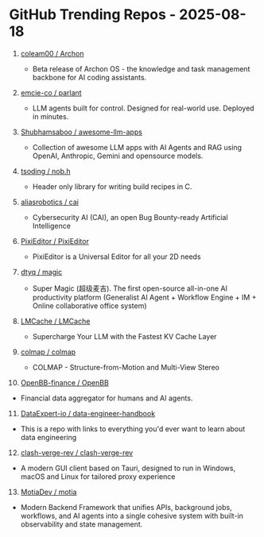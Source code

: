 # GitHub Trending Repos - 2025-08-18

1. [coleam00 /    Archon](https://github.com/coleam00/Archon)
   - Beta release of Archon OS - the knowledge and task management backbone for AI coding assistants.

2. [emcie-co /    parlant](https://github.com/emcie-co/parlant)
   - LLM agents built for control. Designed for real-world use. Deployed in minutes.

3. [Shubhamsaboo /    awesome-llm-apps](https://github.com/Shubhamsaboo/awesome-llm-apps)
   - Collection of awesome LLM apps with AI Agents and RAG using OpenAI, Anthropic, Gemini and opensource models.

4. [tsoding /    nob.h](https://github.com/tsoding/nob.h)
   - Header only library for writing build recipes in C.

5. [aliasrobotics /    cai](https://github.com/aliasrobotics/cai)
   - Cybersecurity AI (CAI), an open Bug Bounty-ready Artificial Intelligence

6. [PixiEditor /    PixiEditor](https://github.com/PixiEditor/PixiEditor)
   - PixiEditor is a Universal Editor for all your 2D needs

7. [dtyq /    magic](https://github.com/dtyq/magic)
   - Super Magic (超级麦吉). The first open-source all-in-one AI productivity platform (Generalist AI Agent + Workflow Engine + IM + Online collaborative office system)

8. [LMCache /    LMCache](https://github.com/LMCache/LMCache)
   - Supercharge Your LLM with the Fastest KV Cache Layer

9. [colmap /    colmap](https://github.com/colmap/colmap)
   - COLMAP - Structure-from-Motion and Multi-View Stereo

10. [OpenBB-finance /    OpenBB](https://github.com/OpenBB-finance/OpenBB)
   - Financial data aggregator for humans and AI agents.

11. [DataExpert-io /    data-engineer-handbook](https://github.com/DataExpert-io/data-engineer-handbook)
   - This is a repo with links to everything you'd ever want to learn about data engineering

12. [clash-verge-rev /    clash-verge-rev](https://github.com/clash-verge-rev/clash-verge-rev)
   - A modern GUI client based on Tauri, designed to run in Windows, macOS and Linux for tailored proxy experience

13. [MotiaDev /    motia](https://github.com/MotiaDev/motia)
   - Modern Backend Framework that unifies APIs, background jobs, workflows, and AI agents into a single cohesive system with built-in observability and state management.

